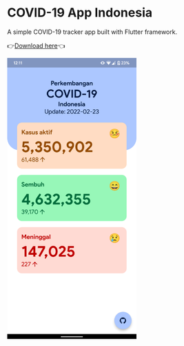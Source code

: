 # COVID-19 App Indonesia
A simple COVID-19 tracker app built with Flutter framework. 

👉[Download here](https://github.com/ronaldichandra/covid19-app/releases)👈



<img src="https://raw.githubusercontent.com/ronaldichandra/covid19-app/main/screenshots/ss2.png" width="300">
